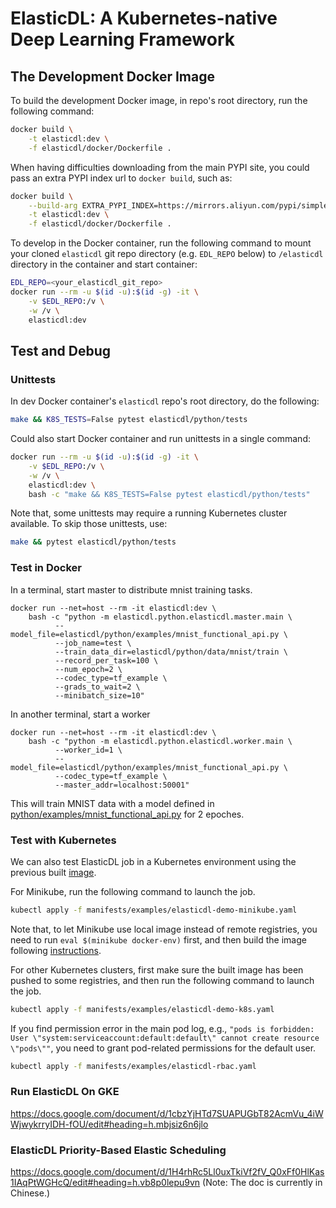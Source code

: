 # ElasticDL: A Kubernetes-native Deep Learning Framework

## The Development Docker Image

To build the development Docker image, in repo's root directory, run the following command:

```bash
docker build \
    -t elasticdl:dev \
    -f elasticdl/docker/Dockerfile .
```

When having difficulties downloading from the main PYPI site, you could pass an extra PYPI index url to `docker build`, such as:

```bash
docker build \
    --build-arg EXTRA_PYPI_INDEX=https://mirrors.aliyun.com/pypi/simple \
    -t elasticdl:dev \
    -f elasticdl/docker/Dockerfile .
```


To develop in the Docker container, run the following command to mount your cloned `elasticdl` git repo directory (e.g. `EDL_REPO` below) to `/elasticdl` directory in the container and start container:

```bash
EDL_REPO=<your_elasticdl_git_repo>
docker run --rm -u $(id -u):$(id -g) -it \
    -v $EDL_REPO:/v \
    -w /v \
    elasticdl:dev
```

## Test and Debug

### Unittests

In dev Docker container's `elasticdl` repo's root directory, do the following:

```bash
make && K8S_TESTS=False pytest elasticdl/python/tests
```

Could also start Docker container and run unittests in a single command:

```bash
docker run --rm -u $(id -u):$(id -g) -it \
    -v $EDL_REPO:/v \
    -w /v \
    elasticdl:dev \
    bash -c "make && K8S_TESTS=False pytest elasticdl/python/tests"
```

Note that, some unittests may require a running Kubernetes cluster available. To skip those unittests, use:

```bash
make && pytest elasticdl/python/tests
```

### Test in Docker

In a terminal, start master to distribute mnist training tasks.

```
docker run --net=host --rm -it elasticdl:dev \
    bash -c "python -m elasticdl.python.elasticdl.master.main \
          --model_file=elasticdl/python/examples/mnist_functional_api.py \
          --job_name=test \
          --train_data_dir=elasticdl/python/data/mnist/train \
          --record_per_task=100 \
          --num_epoch=2 \
          --codec_type=tf_example \
          --grads_to_wait=2 \
          --minibatch_size=10"
```

In another terminal, start a worker

```
docker run --net=host --rm -it elasticdl:dev \
    bash -c "python -m elasticdl.python.elasticdl.worker.main \
          --worker_id=1 \
          --model_file=elasticdl/python/examples/mnist_functional_api.py \
          --codec_type=tf_example \
          --master_addr=localhost:50001"
```

This will train MNIST data with a model defined in [python/examples/mnist_functional_api.py](python/examples/mnist_functional_api.py) for 2 epoches.

### Test with Kubernetes

We can also test ElasticDL job in a Kubernetes environment using the previous built [image](#the-development-docker-image).

For Minikube, run the following command to launch the job.
```bash
kubectl apply -f manifests/examples/elasticdl-demo-minikube.yaml
```
Note that, to let Minikube use local image instead of remote registries, you need to run `eval $(minikube docker-env)` first, and then build the image following [instructions](#the-development-docker-image).

For other Kubernetes clusters, first make sure the built image has been pushed to some registries, and then run the following command to launch the job. 
```bash
kubectl apply -f manifests/examples/elasticdl-demo-k8s.yaml
```

If you find permission error in the main pod log, e.g., `"pods is forbidden: User \"system:serviceaccount:default:default\" cannot create resource \"pods\""`, you need to grant pod-related permissions for the default user.
```bash
kubectl apply -f manifests/examples/elasticdl-rbac.yaml
```

### Run ElasticDL On GKE
https://docs.google.com/document/d/1cbzYjHTd7SUAPUGbT82AcmVu_4iWWjwykrryIDH-fOU/edit#heading=h.mbjsiz6n6jlo

### ElasticDL Priority-Based Elastic Scheduling
https://docs.google.com/document/d/1H4rhRc5Ll0uxTkiVf2fV_Q0xFf0HlKas1IAqPtWGHcQ/edit#heading=h.vb8p0lepu9vn (Note: The doc is currently in Chinese.)
